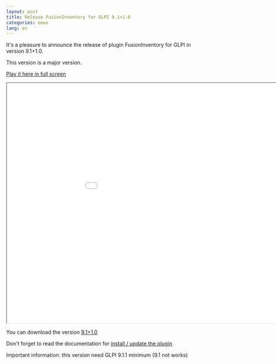 ```yaml
---
layout: post
title: Release FusionInventory for GLPI 9.1+1.0
categories: news
lang: en
---
```


It's a pleasure to announce the release of plugin FusionInventory for GLPI in version 9.1+1.0.

This version is a major version.


<a href="/presentation/new_features_9.1+1.0/index.html" target="_blank">Play it here in full screen</a>

<iframe width="1024" height="650" marginheight="0" marginwidth="0" src="/presentation/new_features_9.1+1.0/index.html">
  Fallback text here for unsupporting browsers, of which there are scant few.
</iframe>



You can download the version [9.1+1.0](https://github.com/fusioninventory/fusioninventory-for-glpi/releases/tag/glpi9.1%2B1.0)

Don't forget to read the documentation for [install / update the plugin](https://documentation.fusioninventory.org/%20FusionInventory_for_GLPI/%20%20Installation%20%26%20update/1.installation/)


Important information: this version need GLPI 9.1.1 minimum (9.1 not works)


